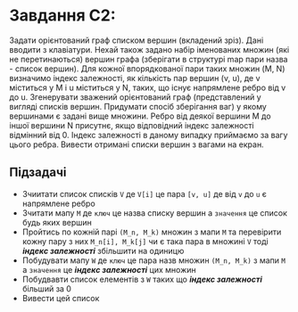# Завдання С2:
Задати орієнтований граф списком вершин (вкладений зріз). Дані
вводити з клавіатури. Нехай також задано набір іменованих множин (які
не перетинаються) вершин графа (зберігати в структурі map пари назва -
список вершин). Для кожної впорядкованої пари таких множин (M, N)
визначимо індекс залежності, як кількість пар вершин (v, u), де v
міститься у M і u міститься у N, таких, що існує напрямлене ребро від v до
u. Згенерувати зважений орієнтований граф (представлений у вигляді
списків вершин. Придумати спосіб зберігання ваг) у якому вершинами є
задані вище множини. Ребро від деякої вершини M до іншої вершини N
присутнє, якщо відповідний індекс залежності відмінний від 0. Індекс
залежності в даному випадку приймаємо за вагу цього ребра. Вивести
отримані списки вершин з вагами на екран.

## Підзадачі

- Зчиитати список списків `V` де `V[i]` це пара `[v, u]` де від `v` до `u` є напрямлене ребро
- Зчитати мапу `M` де `ключ` це назва списку вершин а `значення` це список будь яких вершин
- Пройтись по кожній парі `(M_n, M_k)` множин з мапи `M` та перевірити кожну пару з них `M_n[i], M_k[j]` чи є така пара в множині `V`  тоді _**індекс залежності**_ збільшити на одиницю
- Побудувати мапу `W` де `ключ` це пара назв множин `(M_n, M_k)` з мапи `М` а `значення` це _**індекс залежності**_ цих множин
- Побудвавти список елементів з `W` таких що _**індекс залежності**_ більший за 0
- Вивести цей список